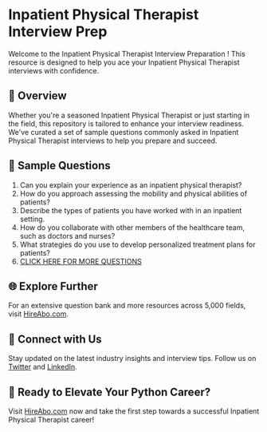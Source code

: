 # Inpatient Physical Therapist Interview Prep

Welcome to the Inpatient Physical Therapist Interview Preparation ! This resource is designed to help you ace your Inpatient Physical Therapist interviews with confidence.

## 🚀 Overview

Whether you're a seasoned Inpatient Physical Therapist or just starting in the field, this repository is tailored to enhance your interview readiness. We've curated a set of sample questions commonly asked in Inpatient Physical Therapist interviews to help you prepare and succeed.

## 📝 Sample Questions

1. Can you explain your experience as an inpatient physical therapist?
2. How do you approach assessing the mobility and physical abilities of patients?
3. Describe the types of patients you have worked with in an inpatient setting.
4. How do you collaborate with other members of the healthcare team, such as doctors and nurses?
5. What strategies do you use to develop personalized treatment plans for patients?
6. [CLICK HERE FOR MORE QUESTIONS](https://hireabo.com/job/2_2_13/Inpatient%20Physical%20Therapist)

## 🌐 Explore Further

For an extensive question bank and more resources across 5,000 fields, visit [HireAbo.com](https://www.hireabo.com).

## 📱 Connect with Us

Stay updated on the latest industry insights and interview tips. Follow us on [Twitter](https://twitter.com/hireabo) and [LinkedIn](https://www.linkedin.com/in/hire-abo-3609972a8/).

## 🚀 Ready to Elevate Your Python Career?

Visit [HireAbo.com](https://www.hireabo.com) now and take the first step towards a successful Inpatient Physical Therapist career!